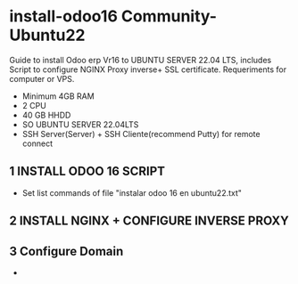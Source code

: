 # install-odoo16 Community-Ubuntu22
Guide to install Odoo erp Vr16 to UBUNTU SERVER 22.04 LTS, includes Script to configure NGINX Proxy inverse+ SSL certificate.
Requeriments for computer or VPS.
- Minimum 4GB RAM
- 2 CPU
- 40 GB HHDD
- SO UBUNTU SERVER 22.04LTS
- SSH Server(Server) + SSH Cliente(recommend Putty) for remote connect
  
## 1 INSTALL ODOO 16 SCRIPT 
- Set list commands of file "instalar odoo 16 en ubuntu22.txt"

## 2 INSTALL NGINX + CONFIGURE INVERSE PROXY

## 3 Configure Domain 
- 

